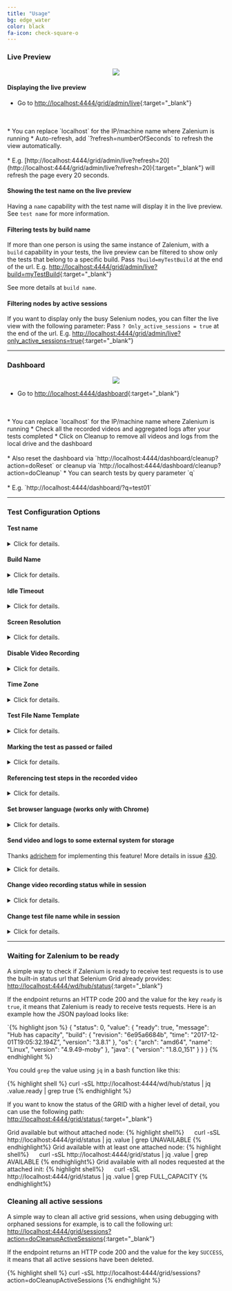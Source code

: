 ```yaml
---
title: "Usage"
bg: edge_water
color: black
fa-icon: check-square-o
---
```


### Live Preview

<p align="center">
  <img id="live-preview" src="img/live_preview.gif" />
</p>

#### Displaying the live preview
* Go to [http://localhost:4444/grid/admin/live](http://localhost:4444/grid/admin/live){:target="_blank"}
<br>
<br>    
  * You can replace `localhost` for the IP/machine name where Zalenium is running
* Auto-refresh, add `?refresh=numberOfSeconds` to refresh the view automatically.
<br>
<br>    
  * E.g. [http://localhost:4444/grid/admin/live?refresh=20](http://localhost:4444/grid/admin/live?refresh=20){:target="_blank"}
  will refresh the page every 20 seconds.

#### Showing the test name on the live preview
Having a `name` capability with the test name will display it in the live preview.
See `test name` for more information.

#### Filtering tests by build name
If more than one person is using the same instance of Zalenium, with a `build`
capability in your tests, the live preview can be filtered to show only the tests that belong to a specific build.
Pass `?build=myTestBuild` at the end of the url. E.g.
[http://localhost:4444/grid/admin/live?build=myTestBuild](http://localhost:4444/grid/admin/live?build=myTestBuild){:target="_blank"}

See more details at `build name`.

#### Filtering nodes by active sessions
If you want to display only the busy Selenium nodes, you can filter the live view with the following parameter:
Pass `? Only_active_sessions = true` at the end of the url. E.g.
[http://localhost:4444/grid/admin/live?only_active_sessions=true](http://localhost:4444/grid/admin/live?only_active_sessions=true){:target="_blank"}

***

### Dashboard

<p align="center">
  <img id="dashboard" src="img/dashboard.gif" />
</p>

* Go to [http://localhost:4444/dashboard](http://localhost:4444/dashboard){:target="_blank"}
<br>
<br>    
  * You can replace `localhost` for the IP/machine name where Zalenium is running
* Check all the recorded videos and aggregated logs after your tests completed
* Click on Cleanup to remove all videos and logs from the local drive and the dashboard
<br>
<br>    
  * Also reset the dashboard via `http://localhost:4444/dashboard/cleanup?action=doReset` or cleanup via `http://localhost:4444/dashboard/cleanup?action=doCleanup`
* You can search tests by query parameter `q`
<br>
<br>    
  * E.g. `http://localhost:4444/dashboard/?q=test01`

***

### Test Configuration Options

#### Test name
<details>
    <summary>Click for details.</summary>

    <div class="container m-2 p-2">
    Adding a <code>name</code> capability with the test name will do two things; it will
    be displayed in the live preview to help you identify where your test is running, and the video file will also
    use it in the file name. Example code in Java for the capability:

{% highlight java %}
    DesiredCapabilities desiredCapabilities = new DesiredCapabilities();
    desiredCapabilities.setCapability(CapabilityType.BROWSER_NAME, BrowserType.FIREFOX);
    desiredCapabilities.setCapability(CapabilityType.PLATFORM_NAME, Platform.LINUX);
    desiredCapabilities.setCapability("name", "myTestName");
{% endhighlight %}

    </div>

</details>    


#### Build Name
<details>
    <summary>Click for details.</summary>

    <div class="container m-2 p-2">
    Useful to filter the live preview and only display a group of tests belonging to the same build. Example code in Java
    for the capability:

{% highlight java %}
    DesiredCapabilities desiredCapabilities = new DesiredCapabilities();
    desiredCapabilities.setCapability(CapabilityType.BROWSER_NAME, BrowserType.CHROME);
    desiredCapabilities.setCapability(CapabilityType.PLATFORM_NAME, Platform.LINUX);
    desiredCapabilities.setCapability("build", "myTestBuild");
{% endhighlight %}

    </div>

</details>    



#### Idle Timeout
<details>
    <summary>Click for details.</summary>

    <div class="container m-2 p-2">
    By default, Zalenium allows a test to be idle up to 90 seconds. After that elapsed time, the session will be terminated,
    the node will be shutdown and the recorded video will be saved (if video recording is enabled). This prevents a test to
    run indefinitely after something went wrong. If you need to have a longer idle timeout, just set an
    <code>idleTimeout</code> capability in your test. Example code in Java for the
    capability (it sets the <code>idleTimeout</code> to 150 seconds):

{% highlight java %}
    DesiredCapabilities desiredCapabilities = new DesiredCapabilities();
    desiredCapabilities.setCapability(CapabilityType.BROWSER_NAME, BrowserType.FIREFOX);
    desiredCapabilities.setCapability(CapabilityType.PLATFORM_NAME, Platform.LINUX);
    desiredCapabilities.setCapability("idleTimeout", 150);
{% endhighlight %}

    </div>

</details>    

#### Screen Resolution
<details>
    <summary>Click for details.</summary>

    <div class="container m-2 p-2">
    You can pass a custom screen resolution for your test, just include a <code>screenResolution</code>
    with the desired value. E.g. <code>screenResolution=1280x1024</code>. Also supported for
    the same purpose <code>resolution</code> and
    <code>screen-resolution</code>. Example code in Java for the capability
    <code>screenResolution</code>

{% highlight java %}
    DesiredCapabilities desiredCapabilities = new DesiredCapabilities();
    desiredCapabilities.setCapability(CapabilityType.BROWSER_NAME, BrowserType.FIREFOX);
    desiredCapabilities.setCapability(CapabilityType.PLATFORM_NAME, Platform.LINUX);
    desiredCapabilities.setCapability("screenResolution", "1280x720");
{% endhighlight %}

    </div>

</details>    

#### Disable Video Recording
<details>
    <summary>Click for details.</summary>

    <div class="container m-2 p-2">
    It is possible to disable video recording (enabled by default) via test capabilities. Add a
    <code>recordVideo=false</code> capability and no video will be recorded. Example code
    in Java for the capability <code>recordVideo</code>

{% highlight java %}
    DesiredCapabilities desiredCapabilities = new DesiredCapabilities();
    desiredCapabilities.setCapability(CapabilityType.BROWSER_NAME, BrowserType.FIREFOX);
    desiredCapabilities.setCapability(CapabilityType.PLATFORM_NAME, Platform.LINUX);
    desiredCapabilities.setCapability("recordVideo", false);
{% endhighlight %}

    </div>

</details>    


#### Time Zone
<details>
    <summary>Click for details.</summary>

    <div class="container m-2 p-2">
    Run your test in a different time zone from the default one <code>Europe/Berlin</code>,
    just pass a capability <code>tz</code> with the desired value. E.g.
    <code>tz=America/Montreal</code>Example code in Java for the capability
    <code>tz</code>.

{% highlight java %}
    DesiredCapabilities desiredCapabilities = new DesiredCapabilities();
    desiredCapabilities.setCapability(CapabilityType.BROWSER_NAME, BrowserType.FIREFOX);
    desiredCapabilities.setCapability(CapabilityType.PLATFORM_NAME, Platform.LINUX);
    desiredCapabilities.setCapability("tz", "America/Montreal");
{% endhighlight %}

    </div>

</details>    

#### Test File Name Template
<details>
    <summary>Click for details.</summary>

    <div class="container m-2 p-2">
    Adding a <code>testFileNameTemplate</code> capability will save logs and video recording with file name format you prefer.
    Resulting file name can have invariable and variable text. You can find the list of variable text below:<br/><br/>

    {proxyName} - Zalenium|SauceLabs|BrowserStack|LambdaTest<br/>
    {testName} - The one added as "name" on capabilities, otherwise a session key<br/>
    {browser} - The browser name<br/>
    {platform} - OS where test runs<br/>
    {timestamp} - Timestamp of test initialization<br/>
    {testStatus} - Test result: COMPLETED|TIMEOUT|SUCCESS|FAILED<br/><br/>

    E.g.
    <code>myID_{browser}_{testStatus}</code> will result on video file name as "myID_chrome_COMPLETED.mp4".<br/>

    Default file name template is: {proxyName}_{testName}_{browser}_{platform}_{timestamp}_{testStatus}<br/>

    Example code in Java for the capability <code>testFileNameTemplate</code>.

{% highlight java %}
    DesiredCapabilities desiredCapabilities = new DesiredCapabilities();
    desiredCapabilities.setCapability(CapabilityType.BROWSER_NAME, BrowserType.FIREFOX);
    desiredCapabilities.setCapability(CapabilityType.PLATFORM_NAME, Platform.LINUX);
    desiredCapabilities.setCapability("testFileNameTemplate", "myID_{browser}_{testStatus}");
{% endhighlight %}

    </div>

</details>    

#### Marking the test as passed or failed
<details>
    <summary>Click for details.</summary>

    <div class="container m-2 p-2">
    By default, tests in Zalenium are marked in the dashboard either as COMPLETED (session finishes normally) or TIMEOUT
    (session was ended due to inactivity). You can mark the test as passed or failed based on the assertions you do on
    your side with your test framework, add a cookie from with the name <code>zaleniumTestPassed</code>
    with a value of <code>true</code> (if the test passes) or false (if the test fails).
    This could be done in the after method where you already know if the test passed or failed. Here is an example in Java:

{% highlight java %}
    Cookie cookie = new Cookie("zaleniumTestPassed", "true");
    webDriver.manage().addCookie(cookie);
{% endhighlight %}

    </div>

</details>    

#### Referencing test steps in the recorded video
<details>
    <summary>Click for details.</summary>

    <div class="container m-2 p-2">
    It is possible to reference your tests steps in the recorded video by passing their description to Zalenium via a
    cookie. For example, your test could go to the home page, search and add an article to the basket, go to the checkout,
    and pay. All this steps can be referenced in the video for a more simple debugging. You can pass the steps via messages
    with a cookie named <code>zaleniumMessage</code>. Here is an example in Java:

{% highlight java %}
    Cookie cookie = new Cookie("zaleniumMessage", "Go to home page");
    webDriver.manage().addCookie(cookie);
    webDriver.get("http://www.homepage.com");

    cookie = new Cookie("zaleniumMessage", "Search and add article to the basket");
    webDriver.manage().addCookie(cookie);
    /*
        Code performing WebDriver actions to search and add article to the basket.
     */

    cookie = new Cookie("zaleniumMessage", "Go to the checkout");
    webDriver.manage().addCookie(cookie);
    /*
        Code performing WebDriver actions to go to the checkout.
     */

    cookie = new Cookie("zaleniumMessage", "Pay");
    webDriver.manage().addCookie(cookie);
    /*
        Code performing WebDriver actions to pay.
     */

{% endhighlight %}

    </div>

</details>    


#### Set browser language (works only with Chrome)
<details>
    <summary>Click for details.</summary>

    <div class="container m-2 p-2">
    You can set the browser language when using Google Chrome, just pass the <code>ChromeOptions</code>
    variable with the language argument. Example code in Java :

{% highlight java %}
    DesiredCapabilities desiredCapabilities = DesiredCapabilities.chrome();
    ChromeOptions options = new ChromeOptions();
    options.addArguments("lang=en_GB");
    desiredCapabilities.setCapability(ChromeOptions.CAPABILITY, options);
{% endhighlight %}

    </div>

</details>    

#### Send video and logs to some external system for storage

Thanks [adrichem](https://github.com/adrichem) for implementing this feature! More details in issue [430](https://github.com/zalando/zalenium/issues/430).

<details>
    <summary>Click for details.</summary>

    Setting an environment variable tells Zalenium where to send the artifacts to the store:
    {% highlight shell %}
    REMOTE_DASHBOARD_HOST=http://artifact-store:4000
    {% endhighlight %}

    If that environment variable does not exist, then the local dashboard will be used and Zalenium will not send the artifacts to the store.
    <br>
    The tester can tell Zalenium to send arbitrary JSON metadata together with the files. Here's a snippet of C# code that does that:
{% highlight java %}
    this.Driver.Manage().Cookies.AddCookie(new Cookie("zaleniumMetadata", >JsonConvert.SerializeObject(Metadata)))
{% endhighlight %}

    Here is an <a href="https://github.com/adrichem/artifact-store">example</a> of the endpoint that can receive the requests.

</details>    

#### Change video recording status while in session
<details>
    <summary>Click for details.</summary>

    <div class="container m-2 p-2">
    It is possible to enable or disable video recording while the test is running regardless of what is setup when the session starts.
    This is done by sending a cookie with the name <code>zaleniumVideo</code> with a value of <code>true</code> (to enable recording) 
    or false (to disable recording). Disabling recording while it is originally enable will result in a new video file. This can be useful 
    when you have multiple tests in one session and want to split up each test in its own file. This feature is only available with elgalu/selenium.
    Here is an example in Java:

{% highlight java %}
    Cookie cookie = new Cookie("zaleniumVideo", "true");
    webDriver.manage().addCookie(cookie);
{% endhighlight %}

    </div>

</details> 

#### Change test file name while in session
<details>
    <summary>Click for details.</summary>

    <div class="container m-2 p-2">
    A video file name can be changed in session by sending a cookie with the name <code>zaleniumTestName</code> with any value. 
    This can be useful when coupling with <code>zaleniumVideo</code> to give each split video a custom name. Here is an example in Java:

{% highlight java %}
    Cookie cookie = new Cookie("zaleniumTestName", "anyName");
    webDriver.manage().addCookie(cookie);
{% endhighlight %}

    </div>

</details>

***

### Waiting for Zalenium to be ready
A simple way to check if Zalenium is ready to receive test requests is to use the built-in status url that Selenium
Grid already provides: [http://localhost:4444/wd/hub/status](http://localhost:4444/wd/hub/status){:target="_blank"}

If the endpoint returns an HTTP code 200 and the value for the key `ready` is `true`, it means that Zalenium is ready
to receive tests requests. Here is an example how the JSON payload looks like:

`{% highlight json %}
    {
      "status": 0,
      "value": {
        "ready": true,
        "message": "Hub has capacity",
        "build": {
          "revision": "6e95a6684b",
          "time": "2017-12-01T19:05:32.194Z",
          "version": "3.8.1"
        },
        "os": {
          "arch": "amd64",
          "name": "Linux",
          "version": "4.9.49-moby"
        },
        "java": {
          "version": "1.8.0_151"
        }
      }
    }
{% endhighlight %}

You could `grep` the value using `jq` in a bash function like this:

{% highlight shell %}
    curl -sSL http://localhost:4444/wd/hub/status | jq .value.ready | grep true
{% endhighlight %}

If you want to know the status of the GRID with a higher level of detail, you can use the following path:
[http://localhost:4444/grid/status](http://localhost:4444/grid/status){:target="_blank"}

Grid available but without attached node:
{% highlight shell%}
     curl -sSL http://localhost:4444/grid/status | jq .value | grep UNAVAILABLE
{% endhighlight%}
Grid available with at least one attached node:
{% highlight shell%}
     curl -sSL http://localhost:4444/grid/status | jq .value | grep AVAILABLE
{% endhighlight%}
Grid available with all nodes requested at the attached init:
{% highlight shell%}
     curl -sSL http://localhost:4444/grid/status | jq .value | grep FULL_CAPACITY
{% endhighlight%}

### Cleaning all active sessions
A simple way to clean all active grid sessions, when using debugging with orphaned sessions for example, is to call the following url:
[http://localhost:4444/grid/sessions?action=doCleanupActiveSessions](http://localhost:4444/grid/sessions?action=doCleanupActiveSessions){:target="_blank"}

If the endpoint returns an HTTP code 200 and the value for the key `SUCCESS`, it means that all active sessions have been deleted.

{% highlight shell %}
    curl -sSL http://localhost:4444/grid/sessions?action=doCleanupActiveSessions
{% endhighlight %}
